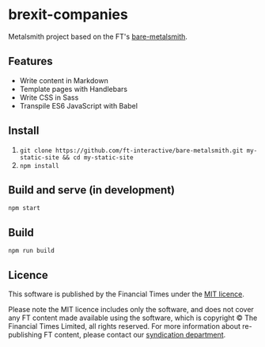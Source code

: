 # brexit-companies
Metalsmith project based on the FT's [bare-metalsmith](https://github.com/ft-interactive/bare-metalsmith).

## Features
* Write content in Markdown
* Template pages with Handlebars
* Write CSS in Sass
* Transpile ES6 JavaScript with Babel

## Install
1. `git clone https://github.com/ft-interactive/bare-metalsmith.git my-static-site && cd my-static-site`
2. `npm install`

## Build and serve (in development)
`npm start`

## Build
`npm run build`

## Licence
This software is published by the Financial Times under the [MIT licence](http://opensource.org/licenses/MIT).

Please note the MIT licence includes only the software, and does not cover any FT content made available using the software, which is copyright &copy; The Financial Times Limited, all rights reserved. For more information about re-publishing FT content, please contact our [syndication department](http://syndication.ft.com/).
